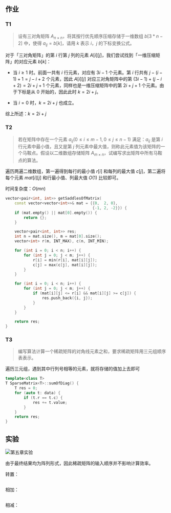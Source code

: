 ## 作业

### T1

> 设有三对角矩阵 $A_{n\times n}$，将其按行优先顺序压缩存储于一维数组 $b[3*n-2]$ 中，使得 $a_{ij}=b[k]$，请用 $k$ 表示 $i$，$j$ 的下标变换公式。

对于「三对角矩阵」的第 $i$ 行第 $j$ 列的元素 $A[i][j]$，我们尝试找到「一维压缩矩阵」的对应元素 $b[k]$：

- 当 $i \ge 1$ 时。前面一共有 $i$ 行元素，对应有 $3i-1$ 个元素。第 $i$ 行共有 $j-(i-1)+1=j-i+2$ 个元素，因此 $A[i][j]$ 对应三对角矩阵中的第 $(3i-1)+(j-i+2)=2i+j+1$ 个元素，同样也是一维压缩矩阵中的第 $2i+j+1$ 个元素。由于下标是从 $0$ 开始的，因此此时 $k=2i+j$。

- 当 $i=0$ 时，$k=2i+j$ 也成立。

综上所述：$k=2i+j$

### T2

> 若在矩阵中存在一个元素 $a_{ij} (0\le i \le m-1, 0 \le j\le n-1)$ 满足：$a_{ij}$ 是第 $i$ 行元素中最小值，且又是第 $j$ 列元素中最大值，则称此元素值为该矩阵的一个马鞍点。假设以二维数组存储矩阵 $A_{m\times n}$，试编写求出矩阵中所有马鞍点的算法。

遍历两遍二维数组，第一遍得到每行的最小值 $r[i]$ 和每列的最大值 $c[j]$，第二遍将每个元素 $mat[i][j]$ 和行最小值、列最大值 $O(1)$ 比较即可。

时间复杂度：$O(mn)$

```c++
vector<pair<int, int>> getSaddlesOfMatrix(
    const vector<vector<int>>& mat = {{0,  2, 0},
                                      {-1, 2, -2}}) {
    if (mat.empty() || mat[0].empty()) {
        return {};
    }

    vector<pair<int, int>> res;
    int n = mat.size(), m = mat[0].size();
    vector<int> r(m, INT_MAX), c(n, INT_MIN);

    for (int i = 0; i < n; i++) {
        for (int j = 0; j < m; j++) {
            r[i] = min(r[i], mat[i][j]);
            c[j] = max(c[j], mat[i][j]);
        }
    }

    for (int i = 0; i < n; i++) {
        for (int j = 0; j < m; j++) {
            if (mat[i][j] <= r[i] && mat[i][j] >= c[j]) {
                res.push_back({i, j});
            }
        }
    }

    return res;
}
```

### T3

> 编写算法计算一个稀疏矩阵的对角线元素之和，要求稀疏矩阵用三元组顺序表表示。

遍历三元组，遇到其中行列号相等的元素，就将存储的值加上去即可

```c++
template<class T>
T SparseMatrix<T>::sumOfDiag() {
    T res = 0;
    for (auto t: data) {
        if (t.r == t.c) {
            res += t.value;
        }
    }
    return res;
}
```

## 实验

![第五章实验](https://dwj-oss.oss-cn-nanjing.aliyuncs.com/images/202408031113663.png)

由于最终结果均为阵列形式，因此稀疏矩阵的输入顺序并不影响计算效率。

转置：

```cpp

```

相加：

```cpp

```

相减：

```cpp

```